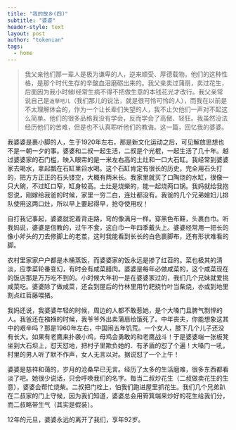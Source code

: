 ```yaml
---
title: "我的故乡(四)"
subtitle: "婆婆"
header-style: text
layout: post
author: "tokenian"
tags:
  - home
---
```


> 我父亲他们那一辈人是极为谦卑的人，逆来顺受、厚德载物。他们的这种性格，是那个时代生存的辛酸血泪磨砺出来的。我父亲卖过蒲扇，卖过花生，后面因为我小时候l经常生病不得不把做生意的本钱花光才改行。我父亲常说自己是`造孽吧儿`（我们那儿的说法，就是很可怜可怜的人），而我在以前是不太理解体会的，作为一个让长辈们失望的人，我不止欠他们一声对不起这么简单。他们的很多品格我没有学会，反而学会了高傲、轻狂。我虽然没法经历他们的苦难，但是也不认真聆听他们的教诲。这一篇，回忆我的婆婆。

我婆婆是裹小脚的人，生于1920年左右，那是新文化运动之后，可见解放思想也不是一朝一夕的事。婆婆和二叔一起生活，二叔是个光棍，一起生活了几十年。越过婆婆家的石门槛，映入眼帘的是一米左右高的土灶和一口大石缸。我经常到婆婆家去喝水，拿起瓢在石缸里舀水喝。这个石缸肯定有很长的历史，完全用石头打的，把方方正正的石头镂空，大概有两米长。我家里就买了口陶烧的水缸，很像一只大碗，不过缸口窄，缸身较高。土灶是烧柴的，能一起烧两口锅。我妈就给我抱怨说，刚嫁给我爸的时候，家里一穷二白，连灶都没有。我爸的几个兄弟媳妇儿排队使用这两口灶，所以早上要起得早，抢夺使用权！

自打我记事起，婆婆就驼着背走路，弯的像满月一样。穿黑色布鞋，头裹白巾。听我妈说，婆婆是信教的，过午不食，这白巾一年四季戴头上。婆婆经常用一把长的像小斧头的刀去修脚上的老茧，这时我能看到长长的白色裹脚布，还有形状难看的脚。

农村里家家户户都是木桶蒸饭，而婆婆家的饭永远是掺了红苕的。菜也极其的清淡，应季菜轮番变幻，有时会有咸菜腊肉。婆婆是每年必做咸菜的，这个咸菜现在的饭店那是万万吃不到的。小时候大年初一是在婆婆家过的，我们几个兄妹就爱挑咸菜吃。婆婆除了做咸菜，还会到屋后的竹林里用竹耙挠竹叶当柴烧，亦或到地里割点红苕藤喂猪。

我妈还说，我婆婆年轻的时候，周边的人都不敢惹她，是个大嗓门且脾气剽悍的人。我爸还在襁褓的时候，我爷爷外出卖蒲扇给饿死了。中年丧夫，你能想象这其中的艰辛吗？那是1960年左右，中国闹五年饥荒。一个女人，膝下几个儿子还没有长大。如果有老鹰来扑袭小鸡，母鸡会勇敢的和老鹰战斗！于是婆婆端一张板凳坐到大石坝上，怼天怼地，把村子里欺负她的、有矛盾的怼了个遍！大嗓门一吼，村里的男人听了默不作声，女人无言以对。据说怼了一个上午！

婆婆是慈祥和蔼的，岁月的沧桑早已无言。经历了太多的生活磨难，很多东西都看淡了吧。她很少说话，只会呼唤我们的名字。每当二叔炒花生（二叔做卖花生的生意），婆婆会帮忙烧柴。二叔把门栓上，怕我们跑进屋里抓花生。我们几个兄弟趴在二叔家的门上守候，因为我们知道，婆婆总会用筲箕端来炒好的花生给我们分，而二叔略带生气（其实是假装）。

12年的元旦，婆婆永远的离开了我们，享年92岁。
